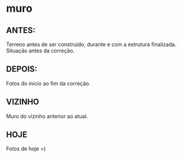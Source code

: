 # muro

## ANTES:
Terreno antes de ser construído, durante e com a estrutura finalizada. Situação antes da correção.

## DEPOIS:
Fotos do início ao fim da correção.

## VIZINHO
Muro do vizinho anterior ao atual.

## HOJE
Fotos de hoje =)